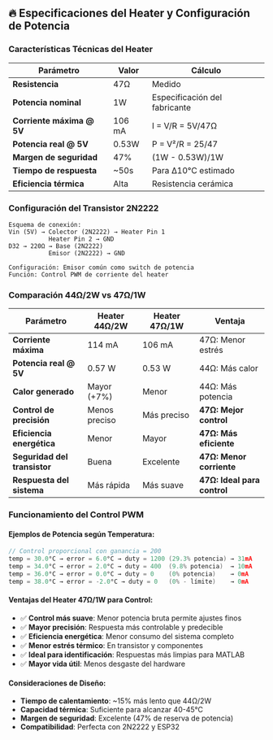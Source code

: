 ## 🔥 Especificaciones del Heater y Configuración de Potencia

### **Características Técnicas del Heater**
| Parámetro | Valor | Cálculo |
|-----------|-------|---------|
| **Resistencia** | 47Ω | Medido |
| **Potencia nominal** | 1W | Especificación del fabricante |
| **Corriente máxima @ 5V** | 106 mA | I = V/R = 5V/47Ω |
| **Potencia real @ 5V** | 0.53W | P = V²/R = 25/47 |
| **Margen de seguridad** | 47% | (1W - 0.53W)/1W |
| **Tiempo de respuesta** | ~50s | Para Δ10°C estimado |
| **Eficiencia térmica** | Alta | Resistencia cerámica |

### **Configuración del Transistor 2N2222**
```
Esquema de conexión:
Vin (5V) → Colector (2N2222) → Heater Pin 1
           Heater Pin 2 → GND  
D32 → 220Ω → Base (2N2222)
           Emisor (2N2222) → GND

Configuración: Emisor común como switch de potencia
Función: Control PWM de corriente del heater
```

### **Comparación 44Ω/2W vs 47Ω/1W**
| Parámetro | Heater 44Ω/2W | Heater 47Ω/1W | Ventaja |
|-----------|---------------|---------------|---------|
| **Corriente máxima** | 114 mA | 106 mA | 47Ω: Menor estrés |
| **Potencia real @ 5V** | 0.57 W | 0.53 W | 44Ω: Más calor |
| **Calor generado** | Mayor (+7%) | Menor | 44Ω: Más potencia |
| **Control de precisión** | Menos preciso | Más preciso | **47Ω: Mejor control** |
| **Eficiencia energética** | Menor | Mayor | **47Ω: Más eficiente** |
| **Seguridad del transistor** | Buena | Excelente | **47Ω: Menor corriente** |
| **Respuesta del sistema** | Más rápida | Más suave | **47Ω: Ideal para control** |

### **Funcionamiento del Control PWM**
#### **Ejemplos de Potencia según Temperatura:**
```cpp
// Control proporcional con ganancia = 200
temp = 30.0°C → error = 6.0°C → duty = 1200 (29.3% potencia) → 31mA
temp = 34.0°C → error = 2.0°C → duty = 400  (9.8% potencia)  → 10mA
temp = 36.0°C → error = 0.0°C → duty = 0    (0% potencia)    → 0mA
temp = 38.0°C → error = -2.0°C → duty = 0   (0% - límite)    → 0mA
```

#### **Ventajas del Heater 47Ω/1W para Control:**
- ✅ **Control más suave**: Menor potencia bruta permite ajustes finos
- ✅ **Mayor precisión**: Respuesta más controlable y predecible  
- ✅ **Eficiencia energética**: Menor consumo del sistema completo
- ✅ **Menor estrés térmico**: En transistor y componentes
- ✅ **Ideal para identificación**: Respuestas más limpias para MATLAB
- ✅ **Mayor vida útil**: Menos desgaste del hardware

#### **Consideraciones de Diseño:**
- **Tiempo de calentamiento**: ~15% más lento que 44Ω/2W
- **Capacidad térmica**: Suficiente para alcanzar 40-45°C
- **Margen de seguridad**: Excelente (47% de reserva de potencia)
- **Compatibilidad**: Perfecta con 2N2222 y ESP32
